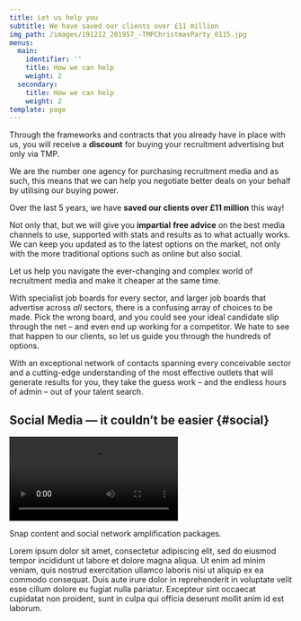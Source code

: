 ```yaml
---
title: Let us help you
subtitle: We have saved our clients over £11 million
img_path: /images/191212_201957_-TMPChristmasParty_0115.jpg
menus:
  main:
    identifier: ''
    title: How we can help
    weight: 2
  secondary:
    title: How we can help
    weight: 2
template: page
---
```

Through the frameworks and contracts that you already have in place with us, you will receive a **discount** for buying your recruitment advertising but only via TMP.

We are the number one agency for purchasing recruitment media and as such, this means that we can help you negotiate better deals on your behalf by utilising our buying power.

Over the last 5 years, we have **saved our clients over £11 million** this way!

Not only that, but we will give you **impartial** **free advice** on the best media channels to use, supported with stats and results as to what actually works. We can keep you updated as to the latest options on the market, not only with the more traditional options such as online but also social.

Let us help you navigate the ever-changing and complex world of recruitment media and make it cheaper at the same time.

With specialist job boards for every sector, and larger job boards that advertise across *all* sectors, there is a confusing array of choices to be made. Pick the wrong board, and you could see your ideal candidate slip through the net – and even end up working for a competitor. We hate to see that happen to our clients, so let us guide you through the hundreds of options.

With an exceptional network of contacts spanning every conceivable sector and a cutting-edge understanding of the most effective outlets that will generate results for you, they take the guess work – and the endless hours of admin – out of your talent search.

## Social Media — it couldn’t be easier {#social}

<div class="embed-container">
<video id="video" oncontextmenu="return false;" controls="" controlslist="nodownload">
                <source src="https://ak01-video-cdn.slidely.com/promoVideos/videos/5d/94/5d94b30e861eda05471e9adc/final.mp4?dv=8" type="video/mp4">
            </video>
</div>

Snap content and social network amplification packages. 

Lorem ipsum dolor sit amet, consectetur adipiscing elit, sed do eiusmod tempor incididunt ut labore et dolore magna aliqua. Ut enim ad minim veniam, quis nostrud exercitation ullamco laboris nisi ut aliquip ex ea commodo consequat. Duis aute irure dolor in reprehenderit in voluptate velit esse cillum dolore eu fugiat nulla pariatur. Excepteur sint occaecat cupidatat non proident, sunt in culpa qui officia deserunt mollit anim id est laborum.
